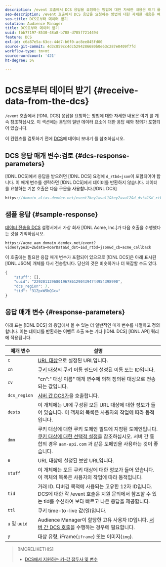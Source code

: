 ```yaml
---
description: /event 호출에서 DCS 응답을 요청하는 방법에 대한 자세한 내용은 여기 를 계속 참조하십시오. 이 섹션에는 응답의 일반 데이터 요소에 대한 응답 예와 정의가 포함되어 있습니다.
seo-description: /event 호출에서 DCS 응답을 요청하는 방법에 대한 자세한 내용은 여기 를 계속 참조하십시오. 이 섹션에는 응답의 일반 데이터 요소에 대한 응답 예와 정의가 포함되어 있습니다.
seo-title: DCS로부터 데이터 받기
solution: Audience Manager
title: DCS로부터 데이터 받기
uuid: fbb77197-8530-48a8-b708-d785f7214494
feature: DCS
exl-id: c6a87e5a-63cc-44d7-b6f0-ac8ee845fd00
source-git-commit: 4d3c859cc4dc5294286680b0e63c287e0409f7fd
workflow-type: tm+mt
source-wordcount: '421'
ht-degree: 5%

---
```


# DCS로부터 데이터 받기 {#receive-data-from-the-dcs}

`/event` 호출에서 [!DNL DCS] 응답을 요청하는 방법에 대한 자세한 내용은 여기 를 계속 참조하십시오. 이 섹션에는 응답의 일반 데이터 요소에 대한 응답 예와 정의가 포함되어 있습니다.

이 컨텐츠를 검토하기 전에 [DCS](../../../api/dcs-intro/dcs-event-calls/dcs-url-send.md)에 데이터 보내기 를 참조하십시오.

## DCS 응답 매개 변수:검토 {#dcs-response-parameters}

[!DNL DCS]에서 응답을 받으려면 [!DNL DCS] 요청에 `d_rtbd=json`이 포함되어야 합니다. 이 매개 변수를 생략하면 [!DNL DCS]에서 데이터를 반환하지 않습니다. 데이터를 요청하는 기본 호출은 다음 구문을 사용합니다.[!DNL DCS]

```js
https://domain_alias.demdex.net/event?key1=val1&key2=val2&d_dst=1&d_rtbd=json&d_cb=callback
```

## 샘플 응답 {#sample-response}

[데이터 전송을 DCS](../../../api/dcs-intro/dcs-event-calls/dcs-url-send.md) 설명서에서 가상 회사 [!DNL Acme, Inc.]가 다음 호출을 수행했다는 것을 기억하십시오.

`https://acme_aam_domain.demdex.net/event?videoTypeID=2&data=moarData&d_dst=1&d_rtbd=json&d_cb=acme_callback`

이 호출에는 필요한 응답 매개 변수가 포함되어 있으므로 [!DNL DCS]은 아래 표시된 [!DNL JSON] 개체를 다시 전송합니다. 당신의 것은 비슷하거나 더 복잡할 수도 있다.

```js
{
    "stuff": [],
    "uuid": "22920112968019678612904394744954398990",
    "dcs_region": 7,
    "tid": "31ZpxW5bQGc="
}
```

## 응답 매개 변수 {#response-parameters}

아래 표는 [!DNL DCS] 의 응답에서 볼 수 있는 더 일반적인 매개 변수를 나열하고 정의합니다. 이는 데이터를 반환하는 이벤트 호출 또는 기타 [!DNL DCS] [!DNL API] 쿼리에 적용됩니다.

| 매개 변수 | 설명 |
|--- |--- |
| `c` | [URL 대상](../../../features/destinations/create-url-destination.md)으로 설정된 URL입니다. |
| `cn` | [쿠키 대상](../../../features/destinations/create-cookie-destination.md)의 쿠키 이름 필드에 설정된 이름 또는 ID입니다. |
| `cv` | &quot;cn&quot;:&quot; 대상 이름&quot; 매개 변수에 의해 정의된 대상으로 전송되는 값입니다. |
| `dcs_region` | [서버 간 DCS가](../../../api/dcs-intro/dcs-api-reference/dcs-regions.md)을 호출합니다. |
| `dests` | 이 개체에는 UI에 구성된 모든 URL 대상에 대한 정보가 들어 있습니다. 이 객체의 목록은 사용자의 작업에 따라 동적입니다. |
| `dmn` | 쿠키 대상에 대한 쿠키 도메인 필드에 지정된 도메인입니다. [쿠키 대상에 대한 선택적 설정](../../../features/destinations/cookie-destination-options.md)을 참조하십시오.  서버 간 통합의 경우 `aam-api.com` 과 같은 도메인을 사용하는 것이 좋습니다. |
| `e` | URL 대상에 설정된 보안 URL입니다. |
| `stuff` | 이 개체에는 모든 쿠키 대상에 대한 정보가 들어 있습니다. 이 객체의 목록은 사용자의 작업에 따라 동적입니다. |
| `tid` | 거래 ID. 디버깅 목적에 사용되는 고유한 12자 ID입니다. DCS에 대한 각 /event 호출은 지원 문의에서 참조할 수 있는 tid를 수신하여 보다 빠르고 나은 응답을 제공합니다. |
| `ttl` | 쿠키 time-to-live 값(일)입니다. |
| `u` 및 `uuid` | Audience Manager이 할당한 고유 사용자 ID입니다. [서버 간 DCS 호출](../../../api/dcs-intro/dcs-s2s/dcs-s2s-calls.md)을 수행하는 경우에 필요합니다. |
| `y` | 대상 유형, iFrame(`iframe`) 또는 이미지(`img`). |

>[!MORELIKETHIS]
>
>* [DCS에서 지원하는 키-값 접두사 및 변수](../../../api/dcs-intro/dcs-api-reference/dcs-keys.md)

